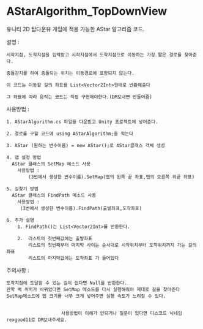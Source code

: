 # AStarAlgorithm_TopDownView
유니티 2D 탑다운뷰 게임에 적용 가능한 AStar 알고리즘 코드.

설명 : 

    시작지점, 도착지점을 입력받고 시작지점에서 도착지점으로 이동하는 가장 짧은 경로를 찾아준다.

    충돌감지를 하여 충돌되는 위치는 이동경로에 포함되지 않는다.

    이 코드는 이동할 길의 좌표를 List<Vector2Int>형태로 반환해준다

    그 좌표에 따라 움직는 코드는 직접 구현해야한다.(DM보내면 만들어줌)

사용방법 : 

    1. AStarAlgorithm.cs 파일을 다운받고 Unity 프로젝트에 넣어준다.

    2. 경로를 구할 코드에 using AStarAlgorithm;을 적는다

    3. AStar (원하는 변수이름) = new AStar();로 AStar클래스 객체 생성

    4. 맵 설정 방법
      AStar 클래스의 SetMap 메소드 사용
        사용방법 :
            (3번에서 생성한 변수이름).SetMap(맵의 왼쪽 끝 좌표,맵의 오른쪽 위끝 좌표)

    5. 길찾기 방법
      AStar 클래스의 FindPath 메소드 사용
        사용방법 :
         (3번에서 생성한 변수이름).FindPath(출발좌표,도착좌표)

    6. 추가 설명
        1. FindPath()는 List<Vector2Int>를 반환한다.

        2.  리스트의 첫번째값에는 출발좌표
            리스트의 첫번째부터 마지막 사이는 순서대로 시작위치부터 도착위치까지 가는 길의 좌표
            리스트의 마지막값에는 도착좌표 가 들어있다

주의사항 : 

    도착지점에 도달할 수 있는 길이 없다면 Null을 반환한다.
    만약 벽 위치가 바뀌었다면 SetMap 메소드를 다시 실행해줘야 제대로 길을 찾아준다
    SetMap메소드에 맵 크기를 너무 크게 넣어주면 실행 속도가 느려질 수 있다.


                        사용방법이 이해가 안되거나 질문이 있다면 디스코드 닉네임 rexgood11로 DM보내주세요.